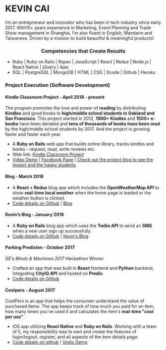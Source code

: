 # KEVIN CAI

I’m an entrepreneur and innovator who has been in tech industry since early 2017. With10+ years experience in Marketing, Event Planning and Trade Show management in Shanghai, I’m also fluent in English, Mandarin and Taiwanese. Driven by a mission to build beautiful & meaningful products!

<h3 align="center">Competencies that Create Results</h3>

*    Ruby | Ruby on Rails | Rspec | JavaScript | React | Redux | Node.js | React Native | jQuery | Ajax
*    SQL | PostgreSQL | MongoDB | HTML | CSS | Xcode | Github | Heroku

### Project Execution (Software Development)

#### Kindle Classroom Project - April 2018 - present
The program promotes the love and power of **reading** by distributing **Kindles** and good books to **high/middle school students in Oakland and San Francisco**. This project started in 2012, **1900+ Kindles** and **1500+ e-books** have been donated and **tens of thousands of books have been read** by the high/middle school students by 2017. And the project is growing faster and faster each year.    
*    A **Ruby on Rails** web app that builds online library, tracks kindles and books - request, read, write reviews etc.
*    Web link: [Kindle Classroom Project](https://www.kindleclassroomproject.org/)   
*   [Video Demo](https://youtu.be/Hu0rG1vPLqE) | [Facebook Page](https://www.facebook.com/kindleclassroom) | [Check out the project blog to see the impact and the happy students](http://iserotope.com/kindle-classroom-project)   

#### Blog - March 2018
*    A **React + Redux** blog app which includes the **OpenWeatherMap API** to show **real-time local weather** when the home page is loaded or the weather button is clicked.
*    [Code details on Github](https://github.com/kevincai79/Blog) |  [Blog](https://infinite-sea-36325.herokuapp.com)

#### Kevin’s Blog - January 2018
*    A **Ruby on Rails** blog app which uses the **Twilio API** to send an **SMS** when a new user sign up successfully.
*    [Code details on Github](https://github.com/kevincai79/Kevin-Blog) | [Kevin's Blog](https://lit-stream-38404.herokuapp.com/)

#### Parking Predixion - October 2017
*GE’s Minds & Machines 2017 Hackathon Winner*
*    Crafted an app that was built in **React** frontend and **Python** backend, integrating **CityIQ API** and hosted on **Predix**.
*    [Code details on Github](https://github.com/kevincai79/ParkingPrediXion)

#### Costpers - August 2017
CostPers is an app that helps the consumer understand the value of purchased items. The app keeps track of how much you paid for an item, how many times you've used it and calculates the item's **real-time "cost per use”**.
*    iOS app utilizing **React Native** and **Ruby on Rails**. Working with a team of 5, my responsibility was to own and create the features of login/logout, register, and all aspects of the item details page.
*   [Code details on github](https://github.com/kevincai79/CostPers )  | [Vedio Demo](https://youtu.be/gu1ShLqjq8k)
